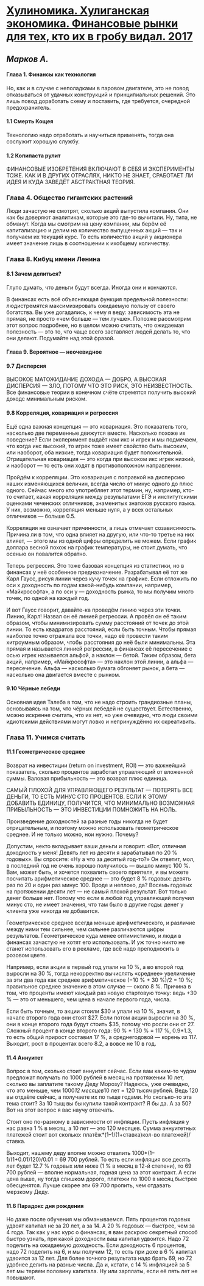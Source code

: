 # [Хулиномика. Хулиганская экономика. Финансовые рынки для тех, кто их в гробу видал. 2017](http://xn--80apaichgi5bt.xn--p1ai/)
## _Марков А._

#### Глава 1. Финансы как технология
Но, как и в случае с неполадками в паровом двигателе, это не повод отказываться от удачных конструкций и принципиальных решений.
 Это лишь повод доработать схему и поставить, где требуется, очередной предохранитель.

#### 1.1 Смерть Кощея
Технологию надо отработать и научиться применять, тогда она сослужит хорошую службу.

#### 1.2 Копипаста рулит
ФИНАНСОВЫЕ ИЗОБРЕТЕНИЯ ВКЛЮЧАЮТ В СЕБЯ И ЭКСПЕРИМЕНТЫ ТОЖЕ.
 КАК И В ДРУГИХ ОТРАСЛЯХ, НИКТО НЕ ЗНАЕТ, СРАБОТАЕТ ЛИ ИДЕЯ И КУДА ЗАВЕДЁТ АБСТРАКТНАЯ ТЕОРИЯ.

### Глава 4. Общество гигантских растений
Люди зачастую не смотрят, сколько акций выпустила компания.
 Они как бы доверяют аналитикам, которые это где-то вычитали.
 Ну, типа, не обманут.
 Когда мы смотрим на цену компании, мы берём её капитализацию и делим на количество выпущенных акций — так и получаем их текущий курс.
 То есть количество акций у акционера имеет значение лишь в соотношении к ихобщему количеству.

### Глава 8. Кибуц имени Ленина
#### 8.1 Зачем делиться?
Глупо думать, что деньги будут всегда.
Иногда они и кончаются.

В финансах есть всё объясняющая функция предельной полезности: людистремятся максимизировать ожидаемую пользу от своего богатства.
 Вы уже догадались, к чему я веду: зависимость эта не прямая, не просто «чем больше — тем лучше».
 Попозже рассмотрим этот вопрос подробнее, но в целом можно считать, что ожидаемая полезность — это то, что чаще всего заставляет людей делать то, что они делают.
 Подумайте над этой фразой.

#### Глава 9. Вероятное — неочевидное
#### 9.7 Дисперсия
ВЫСОКОЕ МАТОЖИДАНИЕ ДОХОДА — ДОБРО, А ВЫСОКАЯ ДИСПЕРСИЯ — ЗЛО, ПОТОМУ ЧТО ЭТО РИСК, ЭТО НЕИЗВЕСТНОСТЬ.
Все финансовые теории в конечном счёте стремятся получить высокий доходс минимальным риском.

#### 9.8 Корреляция, ковариация и регрессия
Ещё одна важная концепция — это ковариация.
Это показатель того, насколько две переменные движутся вместе.
Насколько похоже их поведение?
Если эксперимент выдаёт нам икс и игрек и мы подмечаем, что когда икс высокий, то игрек тоже имеет свойство быть высоким, или наоборот, оба низкие, тогда ковариация будет положительной.
Отрицательная ковариация — это когда при высоком икс игрек низкий, и наоборот — то есть они ходят в противоположном направлении.

Пройдём к корреляции.
Это ковариация с поправкой на дисперсию наших изменяющихся величин, всегда число от минус одного до плюс одного.
Сейчас много кто употребляет этот термин, ну, например, кто-то считает, какая корреляция между результатами ЕГЭ и институтскими оценками чеченских отличников, знаменитых знатоков русского языка.
У них, возможно, корреляция меньше нуля, а у всех остальных отличников — больше 0.5.

Корреляция не означает причинности, а лишь отмечает созависимость.
Причина ли в том, что одна влияет на другую, или что-то третье на них влияет, — этого мы из одной цифры определить не можем.
Если график доллара весной похож на график температуры, не стоит думать, что осенью он повалится обратно.

Теперь регрессия.
Это тоже базовая концепция из статистики, но в финансах у неё особенное предназначение.
Разрабатывал её тот же Карл Гаусс, рисуя линии через кучу точек на графике.
Если отложить по оси x доходность по годам какой-нибудь компании, например, «Майкрософта», а по оси y — доходность рынка, то мы получим много точек, по одной на каждый год.

И вот Гаусс говорит, давайте-ка проведём линию через эти точки.
Линию, Карл!
Назвал он её линией регрессии.
А провёл он её таким образом, чтобы минимизировать сумму расстояний от точек до этой линии.
То есть квадратов расстояний, если быть точным.
Чтобы прямая наиболее точно отражала все точки, надо её провести таким хитроумным образом, чтобы расстояния до неё были минимальны. Эта прямая и называется линией регрессии, в финансах её пересечение с осью игрек называется альфой, а наклон — бетой.
Таким образом, бета акций, например, «Майкрософта» — это наклон этой линии, а альфа — пересечение.
Альфа — насколько бумага обгоняет рынок, а бета — насколько она двигается вместе с рынком.

#### 9.10 Чёрные лебеди
Основная идея Талеба в том, что не надо строить грандиозные планы, основываясь на том, что чёрных лебедей не существует. Естественно, можно искренне считать, что их нет, но уже очевидно, что люди своими идиотскими действиями могут ловко и непринуждённо их скреативить.

### Глава 11. Учимся считать
#### 11.1 Геометрическое среднее
Возврат на инвестиции (return on investment, ROI) — это важнейший показатель, сколько процентов заработал управляющий от вложенной суммы.
Валовая прибыльность — это возврат плюс единица.

САМЫЙ ПЛОХОЙ ДЛЯ УПРАВЛЯЮЩЕГО РЕЗУЛЬТАТ — ПОТЕРЯТЬ ВСЕ ДЕНЬГИ, ТО ЕСТЬ МИНУС СТО ПРОЦЕНТОВ. ЕСЛИ К ЭТОМУ ДОБАВИТЬ ЕДИНИЦУ,
ПОЛУЧИТСЯ, ЧТО МИНИМАЛЬНО ВОЗМОЖНАЯ ПРИБЫЛЬНОСТЬ — ЭТО ИНВЕСТИЦИИ ПОМНОЖИТЬ НА НОЛЬ.

Произведение доходностей за разные годы никогда не будет отрицательным, и поэтому можно использовать геометрическое среднее.
И не только можно, нои нужно.
Почему?

Допустим, некто вкладывает ваши деньги и говорит: «Вот, отличная доходность у меня!
Девять лет из десяти я зарабатывал по 20 % годовых».
Вы спросите: «Ну а что за десятый год-то?»
Он ответит, мол, в последний год не очень хорошо получилось — вышло минус 100 %.
Вам, может быть, и хочется похвалить своего приятеля, и вы можете посчитать арифметическое среднее — это будет 8 % годовых: девять раз по 20 и один раз минус 100.
Вроде и неплохо, да?
Восемь годовых на протяжении десяти лет — не самый плохой результат.
Вот только денег больше нет.
Потому что если в любой год управляющий получил минус сто, не имеет значения, что там было в другие годы: денег у клиента уже никогда не добавится.

Геометрическое среднее всегда меньше арифметического, и различие между ними тем сильнее, чем сильнее различаются цифры результатов.
Геометрическое куда менее оптимистично, и люди в финансах зачастую не хотят его использовать.
И уж точно никто не станет использовать его в рекламе, где всё надо преподносить в розовом цвете.

Например, если акции в первый год упали на 10 %, а во второй год выросли на 30 %, тогда некорректно вычислять «среднее» увеличение за эти два года как среднее арифметическое (−10 % + 30 %)/2 = 10 %;
правильное среднее значение в этом случае — около 8 %.
Причина в том, что проценты имеют каждый раз новую стартовую точку: ведь +30 % — это от меньшего, чем цена в начале
первого года, числа.

Если быть точным, то акции стоили $30 и упали на 10 %, значит, в начале второго года они стоят $27.
Если потом акции выросли на 30 %, они в конце второго года будут стоить $35, потому что росли они от 27.
Сложный процент в конце второго года: 90 % * 130 % = 117 %, 0.9*1.3, то есть общий прирост составил 17 %, а среднегодовой — корень из 117.
Выходит, рост в процентах всего 8.2, а вовсе не 10 в год.

#### 11.4 Аннуитет
Вопрос в том, сколько стоит аннуитет сейчас.
Если вам каким-то чудом предложат получать по 1000 рублей в месяц на протяжении 10 лет, сколько вы заплатите такому Деду Морозу?
Надеюсь, уже очевидно, что это меньше, чем 1000*12 месяцев*10 лет = 120 тысяч рублей.
Ведь 120 вы отдаёте сейчас, а получаете их по тыще годами.
Но сколько-то эта тема стоит?
За 10 тыщ вы бы купили такой контракт?
Я бы да.
А за 50?
Вот на этот вопрос я вас научу отвечать.

Стоит оно по-разному в зависимости от инфляции.
Пусть инфляция у нас равна 1 % в месяц, а 10 лет — это 120 месяцев.
Сумма аннуитетных платежей стоит вот сколько: платёж*(1–1/(1+ставка)кол-во платежей)/ставка.

Выходит, нашему деду вполне можно отвалить 1000*(1–1/(1+0.01)120)/0.01 = 69 700 рублей.
То есть если инфляция все десять лет будет 12.7 % годовых или ниже (1 % в месяц в 12-й степени), то 69 700 рублей — вполне нормальная, годная цена за этот контракт.
А если цена выше, ну тогда слишком дорого, платежи по 1000 в месяц быстрее обесценятся.
Лучше скорее эти 69 700 пропить, чем отдавать мерзкому Деду.

#### 11.6 Парадокс дня рождения
Но даже после обучения мы обманываемся.
Пять процентов годовых удвоят капитал не за 20 лет, а за 14.
А 20 % годовых — быстрее, чем за 4 года.
Так как у нас курс о финансах, я вам раскрою секретный способ быстро узнать, при какой доходности ваш капитал удвоится.
Надо 72 поделить на ожидаемую доходность.
Если доходность 6 процентов, надо 72 поделить на 6, и мы получим 12, то есть при дохе в 6 % капитал удвоится за 12 лет.
Для более точного результата надо брать 69, но 72 удобнее делить на разные числа.
Да и, кстати, с 14 % инфляцией за 5 лет мы теряем половину капитала.
Ну или зарплаты, если её пять лет не повышают.

####
####
####
####

####
